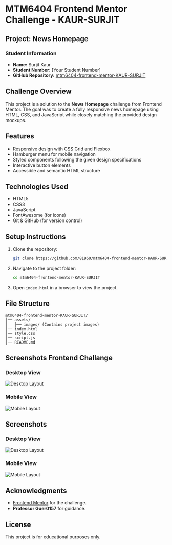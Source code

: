 # MTM6404 Frontend Mentor Challenge - KAUR-SURJIT

## Project: News Homepage

### Student Information
- **Name:** Surjit Kaur  
- **Student Number:** [Your Student Number]  
- **GitHub Repository:** [mtm6404-frontend-mentor-KAUR-SURJIT](https://github.com/81960/mtm6404-frontend-mentor-KAUR-SURJIT)

## Challenge Overview
This project is a solution to the **News Homepage** challenge from Frontend Mentor. The goal was to create a fully responsive news homepage using HTML, CSS, and JavaScript while closely matching the provided design mockups.

## Features
- Responsive design with CSS Grid and Flexbox
- Hamburger menu for mobile navigation
- Styled components following the given design specifications
- Interactive button elements
- Accessible and semantic HTML structure

## Technologies Used
- HTML5
- CSS3
- JavaScript
- FontAwesome (for icons)
- Git & GitHub (for version control)

## Setup Instructions
1. Clone the repository:
   ```bash
   git clone https://github.com/81960/mtm6404-frontend-mentor-KAUR-SURJIT.git
   ```
2. Navigate to the project folder:
   ```bash
   cd mtm6404-frontend-mentor-KAUR-SURJIT
   ```
3. Open `index.html` in a browser to view the project.

## File Structure
```
mtm6404-frontend-mentor-KAUR-SURJIT/
│── assets/
│   ├── images/ (Contains project images)
│── index.html
│── style.css
│── script.js
│── README.md
```
## Screenshots Frontend Challange
### Desktop View
![Desktop Layout](design/desktop-design.jpg)

### Mobile View
![Mobile Layout](design/mobile-design.jpg)


## Screenshots 
### Desktop View
![Desktop Layout](SS/desktop.jpeg)

### Mobile View
![Mobile Layout](SS/mobile.jpeg)




## Acknowledgments
- [Frontend Mentor](https://www.frontendmentor.io/) for the challenge.
- **Professor Guer0157** for guidance.

## License
This project is for educational purposes only.


